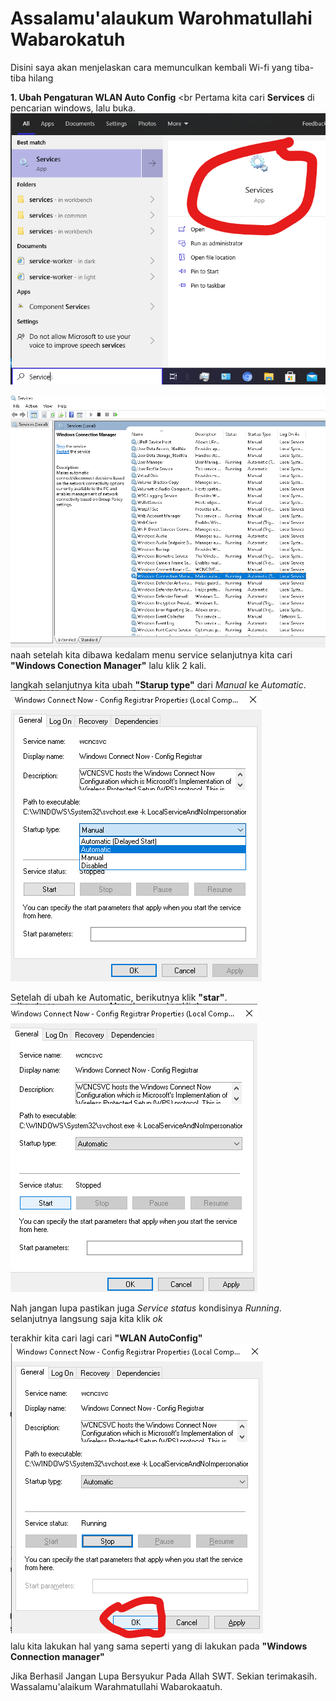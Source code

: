 # Assalamu'alaukum Warohmatullahi Wabarokatuh <br>
Disini saya akan menjelaskan cara memunculkan kembali Wi-fi yang tiba-tiba hilang <br>

**1. Ubah Pengaturan WLAN Auto Config** <br
Pertama kita cari **Services** di pencarian windows, lalu buka. <br>
![Gambar](gambar/gambar1.png) <br>

![Gambar](gambar/gambar2.png) <br>
naah setelah kita dibawa kedalam menu service selanjutnya kita cari **"Windows Conection Manager"** lalu klik 2 kali. <br>

langkah selanjutnya kita ubah **"Starup type"** dari *Manual* ke *Automatic*. <br>
![Gambar](gambar/gambar4.png) <br>

Setelah di ubah ke Automatic, berikutnya klik **"star"**. <br>
![Gambar](gambar/gambar5.png) <br>

Nah jangan lupa pastikan juga *Service status* kondisinya *Running*. selanjutnya langsung saja kita klik *ok* <br>

terakhir kita cari lagi cari **"WLAN AutoConfig"** <br>
![Gambar](gambar/gambar6.png) <br>
lalu kita lakukan hal yang sama seperti yang di lakukan pada **"Windows Connection manager"**

Jika Berhasil Jangan Lupa Bersyukur Pada Allah SWT. Sekian terimakasih. <br>
Wassalamu'alaikum Warahmatullahi Wabarokaatuh.